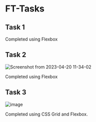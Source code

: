 # FT-Tasks

## Task 1

Completed using Flexbox

## Task 2

![Screenshot from 2023-04-20 11-34-02](https://user-images.githubusercontent.com/43727030/233325073-4ca43925-6ace-4d4a-898a-43d686fc9647.png)

Completed using Flexbox

## Task 3

![image](https://user-images.githubusercontent.com/43727030/235448256-7633dc66-3530-4c3f-be6a-fc1c63051168.png)

Completed using CSS Grid and Flexbox.
